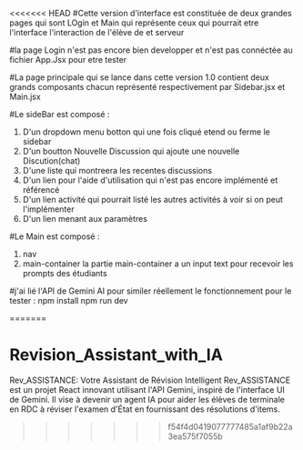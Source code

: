 <<<<<<< HEAD
#Cette version d'interface est constituée de deux grandes pages qui sont LOgin et Main qui 
représente ceux qui pourrait etre l'interface l'interaction de l'élève de et serveur

#la page Login n'est pas encore bien developper et n'est pas connéctée au fichier App.Jsx pour etre tester

#La page principale qui se lance dans cette version 1.0 contient deux grands composants chacun représenté respectivement par Sidebar.jsx et Main.jsx

#Le sideBar est composé :
1. D'un dropdown menu botton qui une fois cliqué etend ou ferme le sidebar
2. D'un boutton Nouvelle Discussion qui ajoute une nouvelle Discution(chat)
3. D'une liste qui montreera les recentes discussions 
4. D'un lien pour l'aide d'utilisation qui n'est pas encore implémenté et référencé
5. D'un lien activité qui pourrait listé les autres activités à voir si on peut l'implémenter
6. D'un lien menant aux paramètres

#Le Main est composé :

1. nav
2. main-container
 la partie main-container a un input text pour recevoir les prompts des étudiants


#j'ai lié l'API de Gemini AI pour similer réellement le fonctionnement pour le tester :
npm install
npm run dev

=======
# Revision_Assistant_with_IA
Rev_ASSISTANCE: Votre Assistant de Révision Intelligent Rev_ASSISTANCE est un projet React innovant utilisant l'API Gemini, inspiré de l'interface UI de Gemini. Il vise à devenir un agent IA pour aider les élèves de terminale en RDC à réviser l'examen d'État en fournissant des résolutions d'items.
>>>>>>> f54f4d0419077777485a1af9b22a3ea575f7055b
